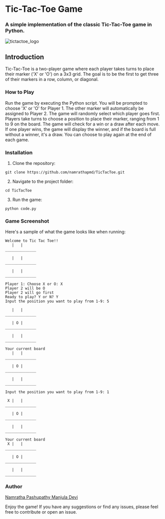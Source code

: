 # Tic-Tac-Toe Game
### A simple implementation of the classic Tic-Tac-Toe game in Python.
![tictactoe_logo](https://github.com/namrathapmd/TicTacToe/assets/67475244/62acdf36-4ca6-4eee-936c-19ff36ed9d0a)


## Introduction
Tic-Tac-Toe is a two-player game where each player takes turns to place their marker ('X' or 'O') on a 3x3 grid. The goal is to be the first to get three of their markers in a row, column, or diagonal.

### How to Play
Run the game by executing the Python script.
You will be prompted to choose 'X' or 'O' for Player 1. The other marker will automatically be assigned to Player 2.
The game will randomly select which player goes first.
Players take turns to choose a position to place their marker, ranging from 1 to 9 on the board.
The game will check for a win or a draw after each move.
If one player wins, the game will display the winner, and if the board is full without a winner, it's a draw.
You can choose to play again at the end of each game.
### Installation
1. Clone the repository:
   
```
git clone https://github.com/namrathapmd/TicTacToe.git
```

2. Navigate to the project folder:
   
```
cd TicTacToe
```

3. Run the game:
   
```
python code.py
```

### Game Screenshot
Here's a sample of what the game looks like when running:
```
Welcome to Tic Tac Toe!!
   |   |   
______________

   |   |   
______________

   |   |   
______________

Player 1: Choose X or O: X
Player 2 will be O
Player 2 will go first
Ready to play? Y or N? Y
Input the position you want to play from 1-9: 5

   |   |   
______________

   | O |   
______________

   |   |   
______________

Your current board
   |   |   
______________

   | O |   
______________

   |   |   
______________

Input the position you want to play from 1-9: 1

 X |   |   
______________

   | O |   
______________

   |   |   
______________

Your current board
 X |   |   
______________

   | O |   
______________

   |   |   
______________

```

### Author
[Namratha Pashupathy Manjula Devi](https://github.com/namrathapmd)

Enjoy the game! If you have any suggestions or find any issues, please feel free to contribute or open an issue.
